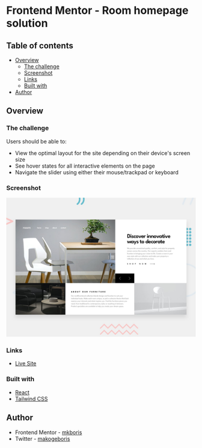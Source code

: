 # Frontend Mentor - Room homepage solution

## Table of contents

- [Overview](#overview)
  - [The challenge](#the-challenge)
  - [Screenshot](#screenshot)
  - [Links](#links)
  - [Built with](#built-with)
- [Author](#author)

## Overview

### The challenge

Users should be able to:

- View the optimal layout for the site depending on their device's screen size
- See hover states for all interactive elements on the page
- Navigate the slider using either their mouse/trackpad or keyboard

### Screenshot

![](./public/desktop-preview.jpg)

### Links

- [Live Site](https://room-homepage-one-gamma.vercel.app/)

### Built with

- [React](https://reactjs.org/)
- [Tailwind CSS](https://tailwindcss.com/)

## Author

- Frontend Mentor - [mkboris](https://www.frontendmentor.io/profile/mkboris)
- Twitter - [makogeboris](https://x.com/makogeboris)
